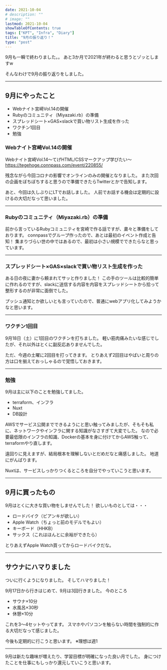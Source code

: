 ```yaml
---
date: 2021-10-04
# description: ""
# image: ""
lastmod: 2021-10-04
showTableOfContents: true
tags: ["KPT", "Infra", "Diary"]
title: "9月の振り返り！"
type: "post"
---
```


9月も一瞬で終わりました。。
あと3か月で2021年が終わると思うとゾッとしますw

そんなわけで9月の振り返りをしました。

---

## 9月にやったこと

- Webナイト宮崎Vol.14の開催
- Rubyのコミュニティ（Miyazaki.rb）の準備
- スプレッドシート×GAS×slackで買い物リスト生成を作った
- ワクチン1回目
- 勉強

### Webナイト宮崎Vol.14の開催

Webナイト宮崎Vol.14〜てげHTML/CSSマークアップ学びたい〜
https://tegehoge.connpass.com/event/220855/

残念ながら今回コロナの影響でオンラインのみの開催となりました。
また次回の企画をぼちぼちすると思うので準備できたらTwitterとかで告知します。

あと、今回は久しぶりにLTでお話しました。
人前でお話する機会は定期的に設けるの大切だなって思いました。

---

### Rubyのコミュニティ（Miyazaki.rb）の準備

前から言っているRubyコミュニティを宮崎で作る話ですが、粛々と準備をしております。
connpassでグループ作ったので、あとは最初のイベント作成と告知！
集まりづらい世の中ではあるので、最初は小さい規模でできたらなと思っています。

---

### スプレッドシート×GAS×slackで買い物リスト生成を作った

ある日の夜に妻から頼まれてサッと作りました！
この手のツールは比較的簡単に作れるのですが、slackに送信する内容を内容をスプレッドシートから拾って整形するのが非常に面倒でした。

プッシュ通知とか欲しいとも言っていたので、普通にwebアプリ化してみようかなと思います。

---

### ワクチン1回目

9月18日（土）に1回目のワクチンを打ちました。
軽い筋肉痛みたいな感じでしたが、それ以外はとくに副反応ありませんでした。

ただ、今週の土曜に2回目を打ってきます。
とりあえず2回目はやばいと周りの方は口を揃えておっしゃるので覚悟しておきます。

---

### 勉強

9月は主に以下のことを勉強してました。

- terraform、インフラ
- Nuxt
- DB設計

AWSでサービス公開までできるようにと思い触ってみましたが、そもそも私に、ネットワークやインフラに関する知識がなさすぎて大変でした。
なので必要最低限のインフラの知識、Dockerの基本を身に付けてからAWS触って、terraformやり直します。

遠回りに見えますが、結局根本を理解しないとだめだなと痛感しました。
地道にがんばります。

Nuxtは、サービスしっかりつくるところを自分でやっていこうと思います。

---

## 9月に買ったもの

9月はとくに大きな買い物をしませんでした！
欲しいものとしては・・・

- ロードバイク（ビアンキが欲しい）
- Apple Watch（ちょっと前のモデルでもよい）
- キーボード（HHKB）
- サックス（これはほんとに余裕ができたら）

とりあえずApple Watch買ってからロードバイクだな。

---

## サウナにハマりました

ついに行くようになりました。
そしてハマりました！

9月17日から行きはじめて、9月は3回行きました。
今のところ

- サウナ×10分
- 水風呂×30秒
- 休憩×10分

これを3〜4セットやってます。
スマホやパソコンを触らない時間を強制的に作る大切だなって感じました。

今後も定期的に行こうと思います。
※理想は週1

---

9月は新たな趣味が増えたり、学習目標が明確になった良い月でした。
身につけたことを仕事にもしっかり還元していこうと思います。

